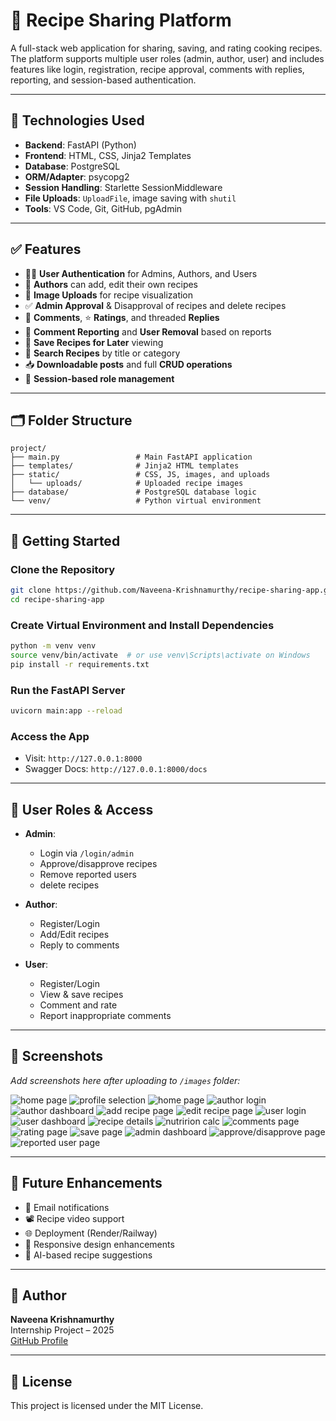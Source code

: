 
# 🍲 Recipe Sharing Platform

A full-stack web application for sharing, saving, and rating cooking recipes. The platform supports multiple user roles (admin, author, user) and includes features like login, registration, recipe approval, comments with replies, reporting, and session-based authentication.

---

## 🔧 Technologies Used

- **Backend**: FastAPI (Python)
- **Frontend**: HTML, CSS, Jinja2 Templates
- **Database**: PostgreSQL
- **ORM/Adapter**: psycopg2
- **Session Handling**: Starlette SessionMiddleware
- **File Uploads**: `UploadFile`, image saving with `shutil`
- **Tools**: VS Code, Git, GitHub, pgAdmin

---

## ✅ Features

- 🧑‍💻 **User Authentication** for Admins, Authors, and Users
- 📝 **Authors** can add, edit their own recipes
- 📂 **Image Uploads** for recipe visualization
- ✅ **Admin Approval** & Disapproval of recipes and delete recipes
- 💬 **Comments**, ⭐ **Ratings**, and threaded **Replies**
- 🛑 **Comment Reporting** and **User Removal** based on reports
- 💾 **Save Recipes for Later** viewing
- 🔎 **Search Recipes** by title or category
- 📥 **Downloadable posts** and full **CRUD operations**
- 🔐 **Session-based role management**

---

## 🗂 Folder Structure

```
project/
├── main.py                 # Main FastAPI application
├── templates/              # Jinja2 HTML templates
├── static/                 # CSS, JS, images, and uploads
│   └── uploads/            # Uploaded recipe images
├── database/               # PostgreSQL database logic
└── venv/                   # Python virtual environment
```

---

## 🚀 Getting Started

### Clone the Repository
```bash
git clone https://github.com/Naveena-Krishnamurthy/recipe-sharing-app.git
cd recipe-sharing-app
```

### Create Virtual Environment and Install Dependencies
```bash
python -m venv venv
source venv/bin/activate  # or use venv\Scripts\activate on Windows
pip install -r requirements.txt
```

### Run the FastAPI Server
```bash
uvicorn main:app --reload
```

### Access the App
- Visit: `http://127.0.0.1:8000`
- Swagger Docs: `http://127.0.0.1:8000/docs`

---

## 👥 User Roles & Access

- **Admin**:
  - Login via `/login/admin`
  - Approve/disapprove recipes
  - Remove reported users
  - delete recipes

- **Author**:
  - Register/Login
  - Add/Edit recipes
  - Reply to comments

- **User**:
  - Register/Login
  - View & save recipes
  - Comment and rate
  - Report inappropriate comments

---

## 📸 Screenshots

_Add screenshots here after uploading to `/images` folder:_

![home page](image-2.png)
![profile selection](image-3.png)
![home page](image-4.png)
![author login](image-5.png)
![author dashboard](image-6.png)
![add recipe page](image-7.png)
![edit recipe page](image-8.png)
![user login](image-9.png)
![user dashboard](image-10.png)
![recipe details](image-11.png)
![nutririon calc](image-12.png)
![comments page](image-13.png)
![rating page](image-14.png)
![save page](image-18.png>)
![admin dashboard](image-15.png)
![approve/disapprove page](image-16.png)
![reported user page](image-17.png)

---

## 📌 Future Enhancements

- 🔔 Email notifications
- 📽 Recipe video support
- 🌐 Deployment (Render/Railway)
- 📱 Responsive design enhancements
- 🧠 AI-based recipe suggestions

---

## 🙋 Author

**Naveena Krishnamurthy**  
Internship Project – 2025  
[GitHub Profile](https://github.com/Naveena-Krishnamurthy)

---

## 📃 License

This project is licensed under the MIT License.
